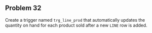 ## Problem 32

Create a trigger named `trg_line_prod` that automatically updates the quantity on hand for each product sold after a new `LINE` row is added.
